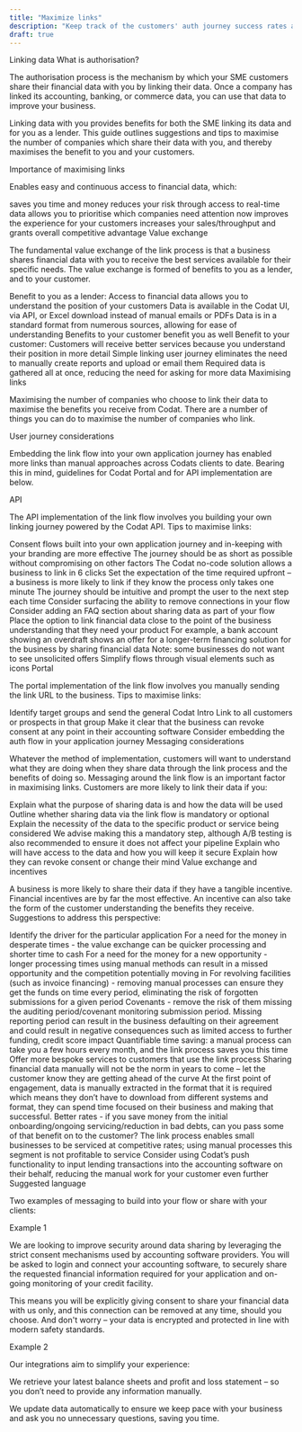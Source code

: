 ```yaml
---
title: "Maximize links"
description: "Keep track of the customers' auth journey success rates across all integration categories"
draft: true
---
```

Linking data
What is authorisation?

The authorisation process is the mechanism by which your SME customers share their financial data with you by linking their data. Once a company has linked its accounting, banking, or commerce data, you can use that data to improve your business.

Linking data with you provides benefits for both the SME linking its data and for you as a lender. This guide outlines suggestions and tips to maximise the number of companies which share their data with you, and thereby maximises the benefit to you and your customers.

Importance of maximising links

Enables easy and continuous access to financial data, which:

saves you time and money
reduces your risk through access to real-time data
allows you to prioritise which companies need attention now
improves the experience for your customers
increases your sales/throughput and grants overall competitive advantage
Value exchange

The fundamental value exchange of the link process is that a business shares financial data with you to receive the best services available for their specific needs. The value exchange is formed of benefits to you as a lender, and to your customer.

Benefit to you as a lender:
Access to financial data allows you to understand the position of your customers
Data is available in the Codat UI, via API, or Excel download instead of manual emails or PDFs
Data is in a standard format from numerous sources, allowing for ease of understanding
Benefits to your customer benefit you as well
Benefit to your customer:
Customers will receive better services because you understand their position in more detail
Simple linking user journey eliminates the need to manually create reports and upload or email them
Required data is gathered all at once, reducing the need for asking for more data
Maximising links

Maximising the number of companies who choose to link their data to maximise the benefits you receive from Codat. There are a number of things you can do to maximise the number of companies who link.

User journey considerations

Embedding the link flow into your own application journey has enabled more links than manual approaches across Codats clients to date. Bearing this in mind, guidelines for Codat Portal and for API implementation are below.

API

The API implementation of the link flow involves you building your own linking journey powered by the Codat API. Tips to maximise links:

Consent flows built into your own application journey and in-keeping with your branding are more effective
The journey should be as short as possible without compromising on other factors
The Codat no-code solution allows a business to link in 6 clicks
Set the expectation of the time required upfront – a business is more likely to link if they know the process only takes one minute
The journey should be intuitive and prompt the user to the next step each time
Consider surfacing the ability to remove connections in your flow
Consider adding an FAQ section about sharing data as part of your flow
Place the option to link financial data close to the point of the business understanding that they need your product
For example, a bank account showing an overdraft shows an offer for a longer-term financing solution for the business by sharing financial data
Note: some businesses do not want to see unsolicited offers
Simplify flows through visual elements such as icons
Portal

The portal implementation of the link flow involves you manually sending the link URL to the business. Tips to maximise links:

Identify target groups and send the general Codat Intro Link to all customers or prospects in that group
Make it clear that the business can revoke consent at any point in their accounting software
Consider embedding the auth flow in your application journey
Messaging considerations

Whatever the method of implementation, customers will want to understand what they are doing when they share data through the link process and the benefits of doing so. Messaging around the link flow is an important factor in maximising links. Customers are more likely to link their data if you:

Explain what the purpose of sharing data is and how the data will be used
Outline whether sharing data via the link flow is mandatory or optional
Explain the necessity of the data to the specific product or service being considered
We advise making this a mandatory step, although A/B testing is also recommended to ensure it does not affect your pipeline
Explain who will have access to the data and how you will keep it secure
Explain how they can revoke consent or change their mind
Value exchange and incentives

A business is more likely to share their data if they have a tangible incentive. Financial incentives are by far the most effective. An incentive can also take the form of the customer understanding the benefits they receive. Suggestions to address this perspective:

Identify the driver for the particular application
For a need for the money in desperate times - the value exchange can be quicker processing and shorter time to cash
For a need for the money for a new opportunity - longer processing times using manual methods can result in a missed opportunity and the competition potentially moving in
For revolving facilities (such as invoice financing) - removing manual processes can ensure they get the funds on time every period, eliminating the risk of forgotten submissions for a given period
Covenants - remove the risk of them missing the auditing period/covenant monitoring submission period. Missing reporting period can result in the business defaulting on their agreement and could result in negative consequences such as limited access to further funding, credit score impact
Quantifiable time saving: a manual process can take you a few hours every month, and the link process saves you this time
Offer more bespoke services to customers that use the link process
Sharing financial data manually will not be the norm in years to come – let the customer know they are getting ahead of the curve
At the first point of engagement, data is manually extracted in the format that it is required which means they don’t have to download from different systems and format, they can spend time focused on their business and making that successful.
Better rates - if you save money from the initial onboarding/ongoing servicing/reduction in bad debts, can you pass some of that benefit on to the customer?
The link process enables small businesses to be serviced at competitive rates; using manual processes this segment is not profitable to service
Consider using Codat’s push functionality to input lending transactions into the accounting software on their behalf, reducing the manual work for your customer even further
Suggested language

Two examples of messaging to build into your flow or share with your clients:

Example 1

We are looking to improve security around data sharing by leveraging the strict consent mechanisms used by accounting software providers. You will be asked to login and connect your accounting software, to securely share the requested financial information required for your application and on-going monitoring of your credit facility.

This means you will be explicitly giving consent to share your financial data with us only, and this connection can be removed at any time, should you choose. And don't worry – your data is encrypted and protected in line with modern safety standards.

Example 2

Our integrations aim to simplify your experience:

We retrieve your latest balance sheets and profit and loss statement – so you don’t need to provide any information manually.

We update data automatically to ensure we keep pace with your business and ask you no unnecessary questions, saving you time.